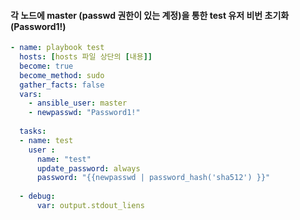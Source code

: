 #### 각 노드에 master (passwd 권한이 있는 계정)을 통한 test 유저 비번 초기화 (Password1!)


```yml
- name: playbook test
  hosts: [hosts 파일 상단의 [내용]]
  become: true
  become_method: sudo
  gather_facts: false
  vars:
    - ansible_user: master
    - newpasswd: "Password1!"
      
  tasks:
  - name: test
    user :
      name: "test"
      update_password: always  
      password: "{{newpasswd | password_hash('sha512') }}"
    
  - debug:
      var: output.stdout_liens
  
```
